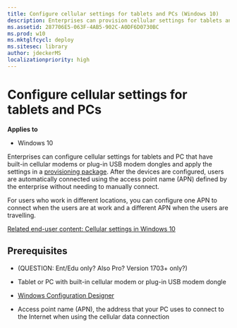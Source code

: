 ```yaml
---
title: Configure cellular settings for tablets and PCs (Windows 10)
description: Enterprises can provision cellular settings for tablets and PC with built-in cellular modems or plug-in USB modem dongles.
ms.assetid: 287706E5-063F-4AB5-902C-A0DF6D0730BC
ms.prod: w10
ms.mktglfcycl: deploy
ms.sitesec: library
author: jdeckerMS
localizationpriority: high
---
```


# Configure cellular settings for tablets and PCs


**Applies to**

- Windows 10

Enterprises can configure cellular settings for tablets and PC that have built-in cellular modems or plug-in USB modem dongles and apply the settings in a [provisioning package](provisioning-packages.md). After the devices are configured, users are automatically connected using the access point name (APN) defined by the enterprise without needing to manually connect.

For users who work in different locations, you can configure one APN to connect when the users are at work and a different APN when the users are travelling.

[Related end-user content: Cellular settings in Windows 10](https://support.microsoft.com/help/10739/windows-10-cellular-settings)

## Prerequisites

- (QUESTION: Ent/Edu only? Also Pro? Version 1703+ only?)

- Tablet or PC with built-in cellular modem or plug-in USB modem dongle

- [Windows Configuration Designer](provisioning-install-icd.md)

- Access point name (APN), the address that your PC uses to connect to the Internet when using the cellular data connection




